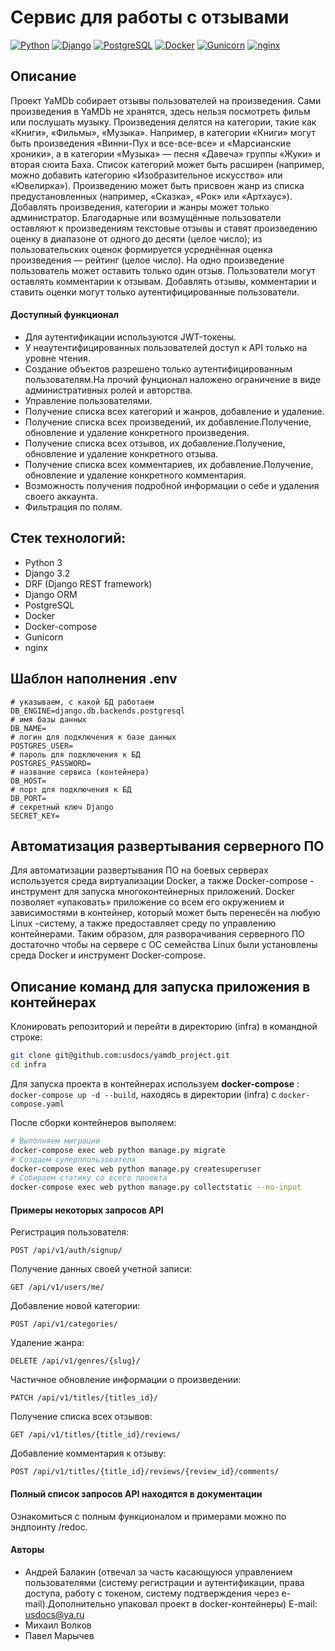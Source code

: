 # Сервис для работы с отзывами
[![Python](https://img.shields.io/badge/-Python-464646?style=flat&logo=Python&logoColor=ffffff&color=5fe620)](https://www.python.org/)
[![Django](https://img.shields.io/badge/-Django-464646?style=flat&logo=Django&logoColor=ffffff&color=5fe620)](https://www.djangoproject.com/)
[![PostgreSQL](https://img.shields.io/badge/-PostgreSQL-464646?style=flat&logo=PostgreSQL&logoColor=ffffff&color=5fe620)](https://www.postgresql.org/)
[![Docker](https://img.shields.io/badge/-Docker-464646?style=flat&logo=Docker&logoColor=ffffff&color=5fe620)](https://www.docker.com/)
[![Gunicorn](https://img.shields.io/badge/-Gunicorn-464646?style=flat&logo=Gunicorn&logoColor=ffffff&color=5fe620)](https://gunicorn.org/)
[![nginx](https://img.shields.io/badge/-nginx-464646?style=flat&logo=nginx&logoColor=ffffff&color=5fe620)](https://nginx.org/)

## Описание

Проект YaMDb собирает отзывы пользователей на произведения. Сами произведения в YaMDb не хранятся, здесь нельзя посмотреть фильм или послушать музыку.
Произведения делятся на категории, такие как «Книги», «Фильмы», «Музыка». Например, в категории «Книги» могут быть произведения «Винни-Пух и все-все-все» и «Марсианские хроники», а в категории «Музыка» — песня «Давеча» группы «Жуки» и вторая сюита Баха. Список категорий может быть расширен (например, можно добавить категорию «Изобразительное искусство» или «Ювелирка»). 
Произведению может быть присвоен жанр из списка предустановленных (например, «Сказка», «Рок» или «Артхаус»). 
Добавлять произведения, категории и жанры может только администратор.
Благодарные или возмущённые пользователи оставляют к произведениям текстовые отзывы и ставят произведению оценку в диапазоне от одного до десяти (целое число); из пользовательских оценок формируется усреднённая оценка произведения — рейтинг (целое число). На одно произведение пользователь может оставить только один отзыв.
Пользователи могут оставлять комментарии к отзывам.
Добавлять отзывы, комментарии и ставить оценки могут только аутентифицированные пользователи.

#### Доступный функционал

- Для аутентификации используются JWT-токены.
- У неаутентифицированных пользователей доступ к API только на уровне чтения.
- Создание объектов разрешено только аутентифицированным пользователям.На прочий фунционал наложено ограничение в виде административных ролей и авторства.
- Управление пользователями.
- Получение списка всех категорий и жанров, добавление и удаление.
- Получение списка всех произведений, их добавление.Получение, обновление и удаление конкретного произведения.
- Получение списка всех отзывов, их добавление.Получение, обновление и удаление конкретного отзыва.  
- Получение списка всех комментариев, их добавление.Получение, обновление и удаление конкретного комментария.
- Возможность получения подробной информации о себе и удаления своего аккаунта.
- Фильтрация по полям.

## Стек технологий:
- Python 3
- Django 3.2
- DRF (Django REST framework)
- Django ORM
- PostgreSQL
- Docker
- Docker-compose
- Gunicorn
- nginx

## Шаблон наполнения .env
```
# указываем, с какой БД работаем
DB_ENGINE=django.db.backends.postgresql
# имя базы данных
DB_NAME=
# логин для подключения к базе данных
POSTGRES_USER=
# пароль для подключения к БД
POSTGRES_PASSWORD=
# название сервиса (контейнера)
DB_HOST=
# порт для подключения к БД
DB_PORT=
# секретный ключ Django
SECRET_KEY=
```

## Автоматизация развертывания серверного ПО
Для автоматизации развертывания ПО на боевых серверах используется среда виртуализации Docker, а также Docker-compose - инструмент для запуска многоконтейнерных приложений. Docker позволяет «упаковать» приложение со всем его окружением и зависимостями в контейнер, который может быть перенесён на любую Linux -систему, а также предоставляет среду по управлению контейнерами. Таким образом, для разворачивания серверного ПО достаточно чтобы на сервере с ОС семейства Linux были установлены среда Docker и инструмент Docker-compose.

## Описание команд для запуска приложения в контейнерах
Клонировать репозиторий и перейти в директорию (infra) в командной строке:
```bash
git clone git@github.com:usdocs/yamdb_project.git 
cd infra 
```
Для запуска проекта в контейнерах используем **docker-compose** : ```docker-compose up -d --build```, находясь в директории (infra) с ```docker-compose.yaml```

После сборки контейнеров выполяем:
```bash
# Выполняем миграции
docker-compose exec web python manage.py migrate
# Создаем суперппользователя
docker-compose exec web python manage.py createsuperuser
# Собираем статику со всего проекта
docker-compose exec web python manage.py collectstatic --no-input
```

#### Примеры некоторых запросов API

Регистрация пользователя:  
```bas
POST /api/v1/auth/signup/
```  
Получение данных своей учетной записи:  
```bas
GET /api/v1/users/me/
```  
Добавление новой категории:  
```bas
POST /api/v1/categories/
```  
Удаление жанра:  
```bas
DELETE /api/v1/genres/{slug}/
```  
Частичное обновление информации о произведении:  
```bas
PATCH /api/v1/titles/{titles_id}/
```  
Получение списка всех отзывов:  
```bas
GET /api/v1/titles/{title_id}/reviews/
```   
Добавление комментария к отзыву:  
```bas
POST /api/v1/titles/{title_id}/reviews/{review_id}/comments/
```    

#### Полный список запросов API находятся в документации

Ознакомиться с полным функционалом и примерами можно по эндпоинту /redoc.

#### Авторы
- Андрей Балакин (отвечал за часть касающуюся управлением пользователями (систему регистрации и аутентификации, права доступа, работу с токеном, систему подтверждения через e-mail).Дополнительно упаковал проект в docker-контейнеры)
E-mail: [usdocs@ya.ru](mailto:usdocs@ya.ru)
- Михаил Волков
- Павел Марычев
